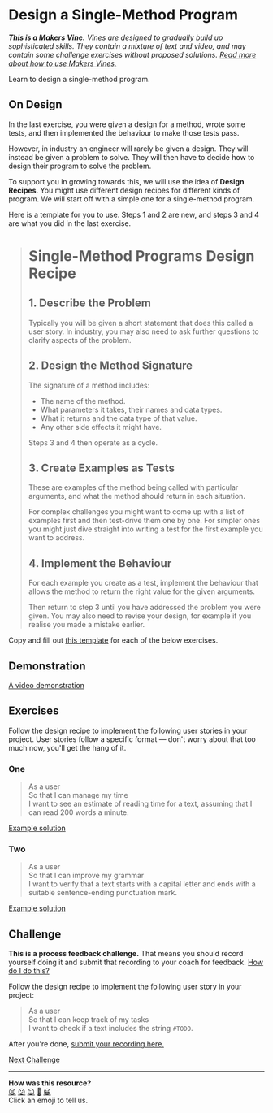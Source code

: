 # Design a Single-Method Program

_**This is a Makers Vine.** Vines are designed to gradually build up sophisticated skills. They contain a mixture of text and video, and may contain some challenge exercises without proposed solutions. [Read more about how to use Makers
Vines.](https://github.com/makersacademy/course/blob/main/labels/vines.md)_

Learn to design a single-method program.

## On Design

In the last exercise, you were given a design for a method, wrote some tests,
and then implemented the behaviour to make those tests pass.

However, in industry an engineer will rarely be given a design. They will
instead be given a problem to solve. They will then have to decide how to design
their program to solve the problem.

To support you in growing towards this, we will use the idea of **Design
Recipes**. You might use different design recipes for different kinds of
program. We will start off with a simple one for a single-method program.

Here is a template for you to use. Steps 1 and 2 are new, and steps 3 and 4 are
what you did in the last exercise.

> # Single-Method Programs Design Recipe
> 
> ## 1. Describe the Problem
> 
> Typically you will be given a short statement that does this called a user
> story. In industry, you may also need to ask further questions to clarify
> aspects of the problem.
> 
> ## 2. Design the Method Signature
> 
> The signature of a method includes:
> 
> * The name of the method.
> * What parameters it takes, their names and data types.
> * What it returns and the data type of that value.
> * Any other side effects it might have.
> 
> Steps 3 and 4 then operate as a cycle.
> 
> ## 3. Create Examples as Tests
> 
> These are examples of the method being called with particular arguments, and
> what the method should return in each situation.
> 
> For complex challenges you might want to come up with a list of examples first
> and then test-drive them one by one. For simpler ones you might just dive
> straight into writing a test for the first example you want to address.
> 
> ## 4. Implement the Behaviour
> 
> For each example you create as a test, implement the behaviour that allows the
> method to return the right value for the given arguments.
> 
> Then return to step 3 until you have addressed the problem you were given. You
> may also need to revise your design, for example if you realise you made a
> mistake earlier.

Copy and fill out [this template](../resources/single_method_recipe_template.md)
for each of the below exercises.

## Demonstration

[A video demonstration](https://www.youtube.com/watch?v=3VwGSAOZ5sc&t=2374s)

<!-- OMITTED -->

## Exercises

Follow the design recipe to implement the following user stories in your
project. User stories follow a specific format — don't worry about that too much
now, you'll get the hang of it.

### One

> As a user  
> So that I can manage my time  
> I want to see an estimate of reading time for a text, assuming that I can read
> 200 words a minute.

[Example solution](https://www.youtube.com/watch?v=3VwGSAOZ5sc&t=3535s)

### Two

> As a user  
> So that I can improve my grammar  
> I want to verify that a text starts with a capital letter and ends with a
> suitable sentence-ending punctuation mark.

[Example solution](https://www.youtube.com/watch?v=3VwGSAOZ5sc&t=4490s)

## Challenge

**This is a process feedback challenge.** That means you should record yourself
doing it and submit that recording to your coach for feedback. [How do I do
this?](../pills/process_feedback_challenges.md)

Follow the design recipe to implement the following user story in your project:

> As a user  
> So that I can keep track of my tasks  
> I want to check if a text includes the string `#TODO`.

After you're done, [submit your recording
here.](https://airtable.com/shrNFgNkPWr3d63Db?prefill_Item=gs_as01)


[Next Challenge](04_intermezzo_debugging_1.md)

<!-- BEGIN GENERATED SECTION DO NOT EDIT -->

---

**How was this resource?**  
[😫](https://airtable.com/shrUJ3t7KLMqVRFKR?prefill_Repository=makersacademy%2Fgolden-square&prefill_File=challenges%2F03_design_a_single_method.md&prefill_Sentiment=😫) [😕](https://airtable.com/shrUJ3t7KLMqVRFKR?prefill_Repository=makersacademy%2Fgolden-square&prefill_File=challenges%2F03_design_a_single_method.md&prefill_Sentiment=😕) [😐](https://airtable.com/shrUJ3t7KLMqVRFKR?prefill_Repository=makersacademy%2Fgolden-square&prefill_File=challenges%2F03_design_a_single_method.md&prefill_Sentiment=😐) [🙂](https://airtable.com/shrUJ3t7KLMqVRFKR?prefill_Repository=makersacademy%2Fgolden-square&prefill_File=challenges%2F03_design_a_single_method.md&prefill_Sentiment=🙂) [😀](https://airtable.com/shrUJ3t7KLMqVRFKR?prefill_Repository=makersacademy%2Fgolden-square&prefill_File=challenges%2F03_design_a_single_method.md&prefill_Sentiment=😀)  
Click an emoji to tell us.

<!-- END GENERATED SECTION DO NOT EDIT -->

